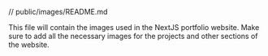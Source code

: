 // public/images/README.md

This file will contain the images used in the NextJS portfolio website. Make sure to add all the necessary images for the projects and other sections of the website.